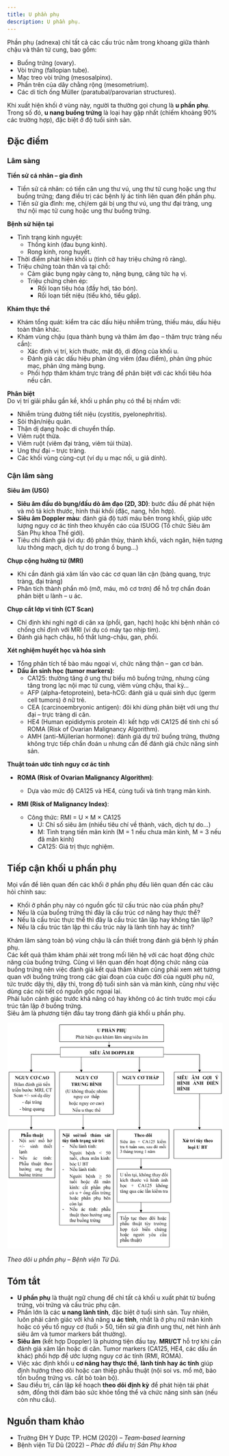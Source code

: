 ```yaml
---
title: U phần phụ
description: U phần phụ.
---
```


Phần phụ (adnexa) chỉ tất cả các cấu trúc nằm trong khoang giữa thành chậu và thân tử cung, bao gồm:

- Buồng trứng (ovary).
- Vòi trứng (fallopian tube).
- Mạc treo vòi trứng (mesosalpinx).
- Phần trên của dây chằng rộng (mesometrium).
- Các di tích ống Müller (paratubal/parovarian structures).

Khi xuất hiện khối ở vùng này, người ta thường gọi chung là **u phần phụ**. Trong số đó, **u nang buồng trứng** là loại hay gặp nhất (chiếm khoảng 90% các trường hợp), đặc biệt ở độ tuổi sinh sản.

## Đặc điểm

### Lâm sàng

**Tiền sử cá nhân – gia đình**

- Tiền sử cá nhân: có tiền căn ung thư vú, ung thư tử cung hoặc ung thư buồng trứng; đang điều trị các bệnh lý ác tính liên quan đến phần phụ.
- Tiền sử gia đình: mẹ, chị/em gái bị ung thư vú, ung thư đại tràng, ung thư nội mạc tử cung hoặc ung thư buồng trứng.

**Bệnh sử hiện tại**

- Tình trạng kinh nguyệt:
  - Thống kinh (đau bụng kinh).
  - Rong kinh, rong huyết.
- Thời điểm phát hiện khối u (tình cờ hay triệu chứng rõ ràng).
- Triệu chứng toàn thân và tại chỗ:
  - Cảm giác bụng ngày càng to, nặng bụng, căng tức hạ vị.
  - Triệu chứng chèn ép:
    - Rối loạn tiêu hóa (đầy hơi, táo bón).
    - Rối loạn tiết niệu (tiểu khó, tiểu gấp).

**Khám thực thể**

- Khám tổng quát: kiểm tra các dấu hiệu nhiễm trùng, thiếu máu, dấu hiệu toàn thân khác.
- Khám vùng chậu (qua thành bụng và thăm âm đạo – thăm trực tràng nếu cần):
  - Xác định vị trí, kích thước, mật độ, di động của khối u.
  - Đánh giá các dấu hiệu phản ứng viêm (đau điểm), phản ứng phúc mạc, phản ứng màng bụng.
  - Phối hợp thăm khám trực tràng để phân biệt với các khối tiêu hóa nếu cần.

**Phân biệt**  
Do vị trí giải phẫu gần kề, khối u phần phụ có thể bị nhầm với:

- Nhiễm trùng đường tiết niệu (cystitis, pyelonephritis).
- Sỏi thận/niệu quản.
- Thận dị dạng hoặc di chuyển thấp.
- Viêm ruột thừa.
- Viêm ruột (viêm đại tràng, viêm túi thừa).
- Ung thư đại – trực tràng.
- Các khối vùng cùng-cụt (ví dụ u mạc nối, u giả dính).

### Cận lâm sàng

**Siêu âm (USG)**

- **Siêu âm đầu dò bụng/đầu dò âm đạo (2D, 3D)**: bước đầu để phát hiện và mô tả kích thước, hình thái khối (đặc, nang, hỗn hợp).
- **Siêu âm Doppler màu**: đánh giá độ tưới máu bên trong khối, giúp ước lượng nguy cơ ác tính theo khuyến cáo của ISUOG (Tổ chức Siêu âm Sản Phụ khoa Thế giới).
- Tiêu chí đánh giá (ví dụ: độ phân thùy, thành khối, vách ngăn, hiện tượng lưu thông mạch, dịch tự do trong ổ bụng…)

**Chụp cộng hưởng từ (MRI)**

- Khi cần đánh giá xâm lấn vào các cơ quan lân cận (bàng quang, trực tràng, đại tràng)
- Phân tích thành phần mô (mỡ, máu, mô cơ trơn) để hỗ trợ chẩn đoán phân biệt u lành – u ác.

**Chụp cắt lớp vi tính (CT Scan)**

- Chỉ định khi nghi ngờ di căn xa (phổi, gan, hạch) hoặc khi bệnh nhân có chống chỉ định với MRI (ví dụ có máy tạo nhịp tim).
- Đánh giá hạch chậu, hố thắt lưng-chậu, gan, phổi.

**Xét nghiệm huyết học và hóa sinh**

- Tổng phân tích tế bào máu ngoại vi, chức năng thận – gan cơ bản.
- **Dấu ấn sinh học (tumor markers)**:
  - CA125: thường tăng ở ung thư biểu mô buồng trứng, nhưng cũng tăng trong lạc nội mạc tử cung, viêm vùng chậu, thai kỳ…
  - AFP (alpha-fetoprotein), beta-hCG: đánh giá u quái sinh dục (germ cell tumors) ở nữ trẻ.
  - CEA (carcinoembryonic antigen): đôi khi dùng phân biệt với ung thư đại – trực tràng di căn.
  - HE4 (Human epididymis protein 4): kết hợp với CA125 để tính chỉ số ROMA (Risk of Ovarian Malignancy Algorithm).
  - AMH (anti-Müllerian hormone): đánh giá dự trữ buồng trứng, thường không trực tiếp chẩn đoán u nhưng cần để đánh giá chức năng sinh sản.

**Thuật toán ước tính nguy cơ ác tính**

- **ROMA (Risk of Ovarian Malignancy Algorithm)**:
  - Dựa vào mức độ CA125 và HE4, cùng tuổi và tình trạng mãn kinh.
- **RMI (Risk of Malignancy Index)**:

  - Công thức: RMI = U × M × CA125
    - U: Chỉ số siêu âm (nhiều tiêu chí về thành, vách, dịch tự do…)
    - M: Tình trạng tiền mãn kinh (M = 1 nếu chưa mãn kinh, M = 3 nếu đã mãn kinh)
    - CA125: Giá trị thực nghiệm.

## Tiếp cận khối u phần phụ

Mọi vấn đề liên quan đến các khối ở phần phụ đều liên quan đến các câu hỏi chính sau:

- Khối ở phần phụ này có nguồn gốc từ cấu trúc nào của phần phụ?
- Nếu là của buồng trứng thì đây là cấu trúc cơ năng hay thực thể?
- Nếu là cấu trúc thực thể thì đây là cấu trúc tân lập hay không tân lập?
- Nếu là cấu trúc tân lập thì cấu trúc này là lành tính hay ác tính?

Khám lâm sàng toàn bộ vùng chậu là cần thiết trong đánh giá bệnh lý phần phụ.  
Các kết quả thăm khám phải xét trong mối liên hệ với các hoạt động chức năng của buồng trứng. Cũng vì liên quan đến hoạt động chức năng của buồng trứng nên việc đánh giá kết quả thăm khám cũng phải xem xét tương quan với buồng trứng trong các giai đoạn của cuộc đời của người phụ nữ, tức trước dậy thì, dậy thì, trong độ tuổi sinh sản và mãn kinh, cũng như việc dùng các nội tiết có nguồn gốc ngoại lai.  
Phải luôn cảnh giác trước khả năng có hay không có ác tính trước mọi cấu trúc tân lập ở buồng trứng.  
Siêu âm là phương tiện đầu tay trong đánh giá khối u phần phụ.

![Theo dõi u phần phụ – Bệnh viện Từ Dũ](../../../../assets/phu-khoa/u-phan-phu/theo-doi-u-phan-phu.jpeg)

_Theo dõi u phần phụ – Bệnh viện Từ Dũ._

## Tóm tắt

- **U phần phụ** là thuật ngữ chung để chỉ tất cả khối u xuất phát từ buồng trứng, vòi trứng và cấu trúc phụ cận.
- Phần lớn là các **u nang lành tính**, đặc biệt ở tuổi sinh sản. Tuy nhiên, luôn phải cảnh giác với khả năng **u ác tính**, nhất là ở phụ nữ mãn kinh hoặc có yếu tố nguy cơ (tuổi > 50, tiền sử gia đình ung thư, nét hình ảnh siêu âm và tumor markers bất thường).
- **Siêu âm** (kết hợp Doppler) là phương tiện đầu tay. **MRI/CT** hỗ trợ khi cần đánh giá xâm lấn hoặc di căn. Tumor markers (CA125, HE4, các dấu ấn khác) phối hợp để ước lượng nguy cơ ác tính (RMI, ROMA).
- Việc xác định khối u **cơ năng hay thực thể**, **lành tính hay ác tính** giúp định hướng theo dõi hoặc can thiệp phẫu thuật (nội soi vs. mổ mở, bảo tồn buồng trứng vs. cắt bỏ toàn bộ).
- Sau điều trị, cần lập kế hoạch **theo dõi định kỳ** để phát hiện tái phát sớm, đồng thời đảm bảo sức khỏe tổng thể và chức năng sinh sản (nếu còn nhu cầu).

## Nguồn tham khảo

- Trường ĐH Y Dược TP. HCM (2020) – _Team-based learning_
- Bệnh viện Từ Dũ (2022) – _Phác đồ điều trị Sản Phụ khoa_
